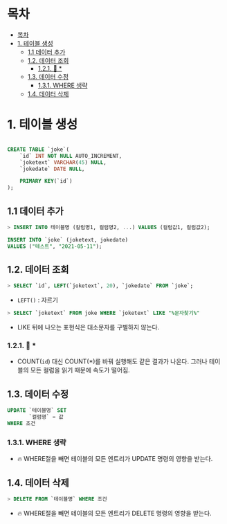 # 목차
- [목차](#목차)
- [1. 테이블 생성](#1-테이블-생성)
  - [1.1 데이터 추가](#11-데이터-추가)
  - [1.2. 데이터 조회](#12-데이터-조회)
    - [1.2.1. 📌 *](#121--)
  - [1.3. 데이터 수정](#13-데이터-수정)
    - [1.3.1. WHERE 생략](#131-where-생략)
  - [1.4. 데이터 삭제](#14-데이터-삭제)

# 1. 테이블 생성

```SQL

CREATE TABLE `joke`(
    `id` INT NOT NULL AUTO_INCREMENT, 
    `joketext` VARCHAR(45) NULL,
    `jokedate` DATE NULL,

    PRIMARY KEY(`id`)
);
```


## 1.1 데이터 추가


```sql
> INSERT INTO 테이블명 (칼럼명1, 컬럼명2, ...) VALUES (컬럼값1, 컬럼값2);
```
```SQL
INSERT INTO `joke` (joketext, jokedate)
VALUES ("테스트", "2021-05-11");
```

## 1.2. 데이터 조회

```SQL
> SELECT `id`, LEFT(`joketext`, 20), `jokedate` FROM `joke`;
```

- `LEFT()` : 자르기

```SQL
> SELECT `joketext` FROM joke WHERE `joketext` LIKE "%문자찾기%"
```
- LIKE 뒤에 나오는 표현식은 대소문자를 구별하지 않는다. 


### 1.2.1. 📌 *
- COUNT(`id`) 대신 COUNT(*)를 바꿔 실행해도 같은 결과가 나온다. 그러나 테이블의 모든 컬럼을 읽기 때문에 속도가 떨어짐.

## 1.3. 데이터 수정

```sql
UPDATE `테이블명` SET 
       `컬럼명` = 값 
WHERE 조건
```

### 1.3.1. WHERE 생략
- 🔥 WHERE절을 빼면 테이블의 모든 엔트리가 UPDATE 명령의 영향을 받는다.

## 1.4. 데이터 삭제

```sql
> DELETE FROM `테이블명` WHERE 조건
```
- 🔥 WHERE절을 빼면 테이블의 모든 엔트리가 DELETE 명령의 영향을 받는다.